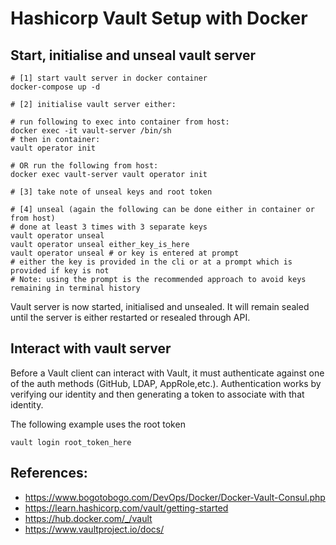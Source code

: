 # Hashicorp Vault Setup with Docker

## Start, initialise and unseal vault server

```
# [1] start vault server in docker container
docker-compose up -d

# [2] initialise vault server either:

# run following to exec into container from host:
docker exec -it vault-server /bin/sh
# then in container:
vault operator init

# OR run the following from host:
docker exec vault-server vault operator init

# [3] take note of unseal keys and root token

# [4] unseal (again the following can be done either in container or from host)
# done at least 3 times with 3 separate keys
vault operator unseal
vault operator unseal either_key_is_here
vault operator unseal # or key is entered at prompt
# either the key is provided in the cli or at a prompt which is provided if key is not
# Note: using the prompt is the recommended approach to avoid keys remaining in terminal history
```

Vault server is now started, initialised and unsealed. It will remain sealed until the server is either restarted or resealed through API.

## Interact with vault server

Before a Vault client can interact with Vault, it must authenticate against one of the auth methods (GitHub, LDAP, AppRole,etc.). Authentication works by verifying our identity and then generating a token to associate with that identity.

The following example uses the root token

```
vault login root_token_here
```

## References:

- https://www.bogotobogo.com/DevOps/Docker/Docker-Vault-Consul.php
- https://learn.hashicorp.com/vault/getting-started
- https://hub.docker.com/_/vault
- https://www.vaultproject.io/docs/
